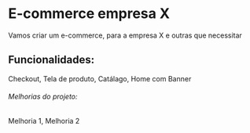 # E-commerce empresa X

Vamos criar um e-commerce, para a empresa X e outras que necessitar

## Funcionalidades:

Checkout, Tela de produto, Catálago, Home com Banner

###### Melhorias do projeto:

Melhoria 1, Melhoria 2